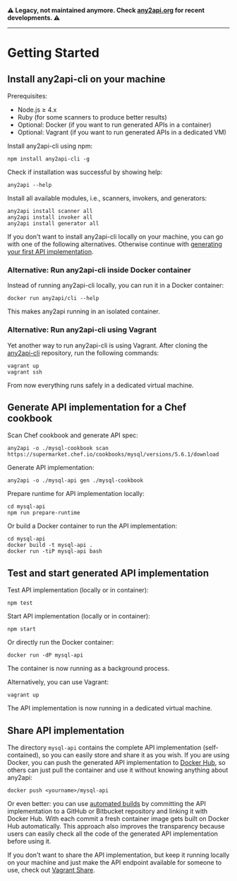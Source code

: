 **⚠️ Legacy, not maintained anymore. Check [any2api.org](http://any2api.org) for recent developments. ⚠️**

----

# Getting Started

## Install any2api-cli on your machine

Prerequisites:

* Node.js &ge; 4.x
* Ruby (for some scanners to produce better results)
* Optional: Docker (if you want to run generated APIs in a container)
* Optional: Vagrant (if you want to run generated APIs in a dedicated VM)

Install any2api-cli using npm:

    npm install any2api-cli -g

Check if installation was successful by showing help:

    any2api --help

Install all available modules, i.e., scanners, invokers, and generators:

    any2api install scanner all
    any2api install invoker all
    any2api install generator all

If you don't want to install any2api-cli locally on your machine, you can go with one of the following alternatives. Otherwise continue with [generating your first API implementation](#generate-api-implementation-for-a-chef-cookbook).



### Alternative: Run any2api-cli inside Docker container

Instead of running any2api-cli locally, you can run it in a Docker container:

    docker run any2api/cli --help

This makes any2api running in an isolated container.



### Alternative: Run any2api-cli using Vagrant

Yet another way to run any2api-cli is using Vagrant. After cloning the [any2api-cli](https://github.com/any2api/any2api-cli) repository, run the following commands:

    vagrant up
    vagrant ssh

From now everything runs safely in a dedicated virtual machine.



## Generate API implementation for a Chef cookbook

Scan Chef cookbook and generate API spec:

    any2api -o ./mysql-cookbook scan https://supermarket.chef.io/cookbooks/mysql/versions/5.6.1/download

Generate API implementation:

    any2api -o ./mysql-api gen ./mysql-cookbook

Prepare runtime for API implementation locally:

    cd mysql-api
    npm run prepare-runtime

Or build a Docker container to run the API implementation:

    cd mysql-api
    docker build -t mysql-api .
    docker run -tiP mysql-api bash



## Test and start generated API implementation

Test API implementation (locally or in container):

    npm test

Start API implementation (locally or in container):

    npm start

Or directly run the Docker container:

    docker run -dP mysql-api

The container is now running as a background process.

Alternatively, you can use Vagrant:

    vagrant up

The API implementation is now running in a dedicated virtual machine.



## Share API implementation

The directory `mysql-api` contains the complete API implementation (self-contained), so you can easily store and share it as you wish. If you are using Docker, you can push the generated API implementation to [Docker Hub](https://hub.docker.com), so others can just pull the container and use it without knowing anything about any2api:

    docker push <yourname>/mysql-api

Or even better: you can use [automated builds](http://docs.docker.com/docker-hub/builds) by committing the API implementation to a GitHub or Bitbucket repository and linking it with Docker Hub. With each commit a fresh container image gets built on Docker Hub automatically. This approach also improves the transparency because users can easily check all the code of the generated API implementation before using it.

If you don't want to share the API implementation, but keep it running locally on your machine and just make the API endpoint available for someone to use, check out [Vagrant Share](http://docs.vagrantup.com/v2/share).
